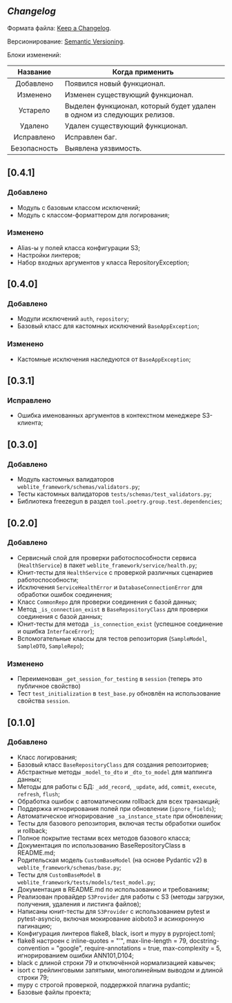 ## _Changelog_

Формата файла: [Keep a Changelog](https://keepachangelog.com/ru/1.0.0/).

Версионирование: [Semantic Versioning](https://semver.org/lang/ru/).

Блоки изменений:

|   Название   | Когда применить                                                        |
|:------------:|------------------------------------------------------------------------|
|  Добавлено   | Появился новый функционал.                                             |
|   Изменено   | Изменен существующий функционал.                                       |
|   Устарело   | Выделен функционал, который будет удален в одном из следующих релизов. |
|   Удалено    | Удален существующий функционал.                                        |
|  Исправлено  | Исправлен баг.                                                         |
| Безопасность | Выявлена уязвимость.                                                   |


## [0.4.1]

### Добавлено
- Модуль с базовым классом исключений;
- Модуль с классом-форматтером для логирования;


### Изменено
- Alias-ы у полей класса конфигурации S3;
- Настройки линтеров;
- Набор входных аргументов у класса RepositoryException;


## [0.4.0]

### Добавлено
- Модули исключений `auth`, `repository`;
- Базовый класс для кастомных исключений `BaseAppException`;

### Изменено
- Кастомные исключения наследуются от `BaseAppException`;


## [0.3.1]

### Исправлено
- Ошибка именованных аргументов в контекстном менеджере S3-клиента;

## [0.3.0]

### Добавлено
- Модуль кастомных валидаторов `weblite_framework/schemas/validators.py`; 
- Тесты кастомных валидаторов `tests/schemas/test_validators.py`;
- Библиотека freezegun в раздел `tool.poetry.group.test.dependencies`;

## [0.2.0]

### Добавлено
- Сервисный слой для проверки работоспособности сервиса (`HealthService`) в пакет `weblite_framework/service/health.py`;
- Юнит-тесты для `HealthService` с проверкой различных сценариев работоспособности;
- Исключения `ServiceHealthError` и `DatabaseConnectionError` для обработки ошибок соединения;
- Класс `CommonRepo` для проверки соединения с базой данных;
- Метод `_is_connection_exist` в `BaseRepositoryClass` для проверки соединения с базой данных;
- Юнит-тесты для метода `_is_connection_exist` (успешное соединение и ошибка `InterfaceError`);
- Вспомогательные классы для тестов репозитория (`SampleModel`, `SampleDTO`, `SampleRepo`);

### Изменено
- Переименован `_get_session_for_testing` в `session` (теперь это публичное свойство)
- Тест `test_initialization` в `test_base.py` обновлён на использование свойства `session`.

## [0.1.0]

### Добавлено

- Класс логирования;
- Базовый класс `BaseRepositoryClass` для создания репозиториев;
- Абстрактные методы `_model_to_dto` и `_dto_to_model` для маппинга данных;
- Методы для работы с БД: `_add_record`, `_update`, `add`, `commit`, `execute`, `refresh`, `flush`;
- Обработка ошибок с автоматическим rollback для всех транзакций;
- Поддержка игнорирования полей при обновлении (`ignore_fields`);
- Автоматическое игнорирование `_sa_instance_state` при обновлении;
- Тесты для базового репозитория, включая тесты обработки ошибок и rollback;
- Полное покрытие тестами всех методов базового класса;
- Документация по использованию BaseRepositoryClass в README.md;
- Родительская модель `CustomBaseModel` (на основе Pydantic v2) в `weblite_framework/schemas/base.py`;
- Тесты для `CustomBaseModel` в `weblite_framework/tests/models/test_model.py`;
- Документация в README.md по использованию и требованиям;
- Реализован провайдер `S3Provider` для работы с S3 (методы загрузки, получения, удаления и листинга файлов);
- Написаны юнит-тесты для `S3Provider` с использованием pytest и pytest-asyncio, включая мокирование aioboto3 и асинхронную пагинацию;
- Конфигурация линтеров flake8, black, isort и mypy в pyproject.toml;
- flake8 настроен с inline-quotes = "'", max-line-length = 79, docstring-convention = "google", require-annotations = true, max-complexity = 5, игнорированием ошибки ANN101,D104;
- black с длиной строки 79 и отключённой нормализацией кавычек;
- isort с трейлинговыми запятыми, многолинейным выводом и длиной строки 79;
- mypy с строгой проверкой, поддержкой плагина pydantic;
- Базовые файлы проекта;


